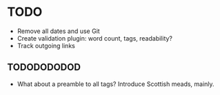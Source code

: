 # TODO

* Remove all dates and use Git
* Create validation plugin: word count, tags, readability?
* Track outgoing links


## TODODODODOD
* What about a preamble to all tags? Introduce Scottish meads, mainly.